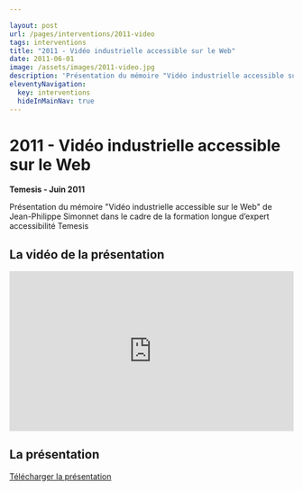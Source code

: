 ```yaml
---

layout: post
url: /pages/interventions/2011-video
tags: interventions
title: "2011 - Vidéo industrielle accessible sur le Web"
date: 2011-06-01
image: /assets/images/2011-video.jpg
description: 'Présentation du mémoire "Vidéo industrielle accessible sur le Web" de Jean-Philippe Simonnet dans le cadre de la formation longue d’expert accessibilité Temesis'
eleventyNavigation:
  key: interventions
  hideInMainNav: true
---
```


# 2011 - Vidéo industrielle accessible sur le Web


**Temesis - Juin 2011** 

Présentation du mémoire "Vidéo industrielle accessible sur le Web" de Jean-Philippe Simonnet dans le cadre de la formation longue d’expert accessibilité Temesis



## La vidéo de la présentation

<div class="my-5" style="position:relative;padding-bottom:56.25%;height:0;overflow:hidden;"> <iframe style="width:100%;height:100%;position:absolute;left:0px;top:0px;overflow:hidden" frameborder="0" type="text/html" src="https://www.dailymotion.com/embed/video/xllfgt" width="100%" height="100%" allowfullscreen > </iframe> </div>



## La présentation

[Télécharger la présentation](/assets/pdf/2011-video.pdf)
 

